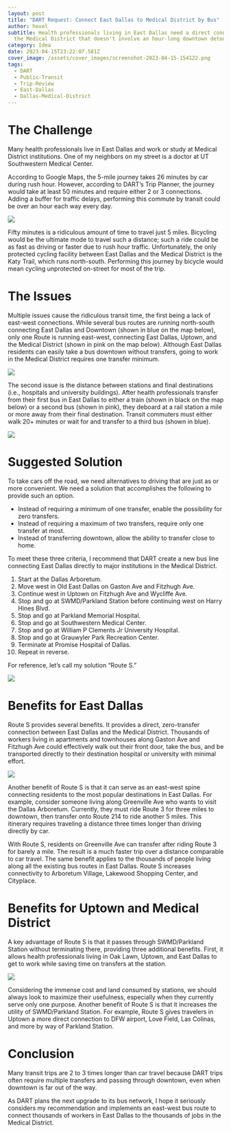 ```yaml
---
layout: post
title: "DART Request: Connect East Dallas to Medical District by Bus"
author: hexel
subtitle: Health professionals living in East Dallas need a direct connection to
  the Medical District that doesn't involve an hour-long downtown detour.
category: Idea
date: 2023-04-15T23:22:07.581Z
cover_image: /assets/cover_images/screenshot-2023-04-15-154122.png
tags:
  - DART
  - Public-Transit
  - Trip-Review
  - East-Dallas
  - Dallas-Medical-District
---
```

# The Challenge

Many health professionals live in East Dallas and work or study at Medical District institutions. One of my neighbors on my street is a doctor at UT Southwestern Medical Center.

According to Google Maps, the 5-mile journey takes 26 minutes by car during rush hour. However, according to DART’s Trip Planner, the journey would take at least 50 minutes and require either 2 or 3 connections. Adding a buffer for traffic delays, performing this commute by transit could be over an hour each way every day.

![](/assets/cover_images/1.png)

Fifty minutes is a ridiculous amount of time to travel just 5 miles. Bicycling would be the ultimate mode to travel such a distance; such a ride could be as fast as driving or faster due to rush hour traffic. Unfortunately, the only protected cycling facility between East Dallas and the Medical District is the Katy Trail, which runs north-south. Performing this journey by bicycle would mean cycling unprotected on-street for most of the trip.

# The Issues

Multiple issues cause the ridiculous transit time, the first being a lack of east-west connections. While several bus routes are running north-south connecting East Dallas and Downtown (shown in blue on the map below), only one Route is running east-west, connecting East Dallas, Uptown, and the Medical District (shown in pink on the map below). Although East Dallas residents can easily take a bus downtown without transfers, going to work in the Medical District requires one transfer minimum.

![](/assets/cover_images/dart-request-connect-east-west-2.png)

The second issue is the distance between stations and final destinations (i.e., hospitals and university buildings). After health professionals transfer from their first bus in East Dallas to either a train (shown in black on the map below) or a second bus (shown in pink), they deboard at a rail station a mile or more away from their final destination. Transit commuters must either walk 20+ minutes or wait for and transfer to a third bus (shown in blue).

![](/assets/cover_images/dart-request-connect-east-west-3.png)

# Suggested Solution

To take cars off the road, we need alternatives to driving that are just as or more convenient. We need a solution that accomplishes the following to provide such an option.

* Instead of requiring a minimum of one transfer, enable the possibility for zero transfers.
* Instead of requiring a maximum of two transfers, require only one transfer at most.
* Instead of transferring downtown, allow the ability to transfer close to home.

To meet these three criteria, I recommend that DART create a new bus line connecting East Dallas directly to major institutions in the Medical District.

1. Start at the Dallas Arboretum.
2. Move west in Old East Dallas on Gaston Ave and Fitzhugh Ave.
3. Continue west in Uptown on Fitzhugh Ave and Wycliffe Ave.
4. Stop and go at SWMD/Parkland Station before continuing west on Harry Hines Blvd.
5. Stop and go at Parkland Memorial Hospital.
6. Stop and go at Southwestern Medical Center.
7. Stop and go at William P Clements Jr University Hospital.
8. Stop and go at Grauwyler Park Recreation Center.
9. Terminate at Promise Hospital of Dallas.
10. Repeat in reverse.

For reference, let’s call my solution “Route S.”

![](/assets/cover_images/screenshot-2023-04-15-154122.png)

# Benefits for East Dallas

Route S provides several benefits. It provides a direct, zero-transfer connection between East Dallas and the Medical District. Thousands of workers living in apartments and townhouses along Gaston Ave and Fitzhugh Ave could effectively walk out their front door, take the bus, and be transported directly to their destination hospital or university with minimal effort.

![](/assets/cover_images/screenshot-2023-04-15-154756.png)

Another benefit of Route S is that it can serve as an east-west spine connecting residents to the most popular destinations in East Dallas. For example, consider someone living along Greenville Ave who wants to visit the Dallas Arboretum. Currently, they must ride Route 3 for three miles to downtown, then transfer onto Route 214 to ride another 5 miles. This itinerary requires traveling a distance three times longer than driving directly by car.

With Route S, residents on Greenville Ave can transfer after riding Route 3 for barely a mile. The result is a much faster trip over a distance comparable to car travel. The same benefit applies to the thousands of people living along all the existing bus routes in East Dallas. Route S increases connectivity to Arboretum Village, Lakewood Shopping Center, and Cityplace.

# Benefits for Uptown and Medical District

A key advantage of Route S is that it passes through SWMD/Parkland Station without terminating there, providing three additional benefits. First, it allows health professionals living in Oak Lawn, Uptown, and East Dallas to get to work while saving time on transfers at the station.

![](/assets/cover_images/screenshot-2023-04-15-154937.png)

Considering the immense cost and land consumed by stations, we should always look to maximize their usefulness, especially when they currently serve only one purpose. Another benefit of Route S is that it increases the utility of SWMD/Parkland Station. For example, Route S gives travelers in Uptown a more direct connection to DFW airport, Love Field, Las Colinas, and more by way of Parkland Station.

# Conclusion

Many transit trips are 2 to 3 times longer than car travel because DART trips often require multiple transfers and passing through downtown, even when downtown is far out of the way.

As DART plans the next upgrade to its bus network, I hope it seriously considers my recommendation and implements an east-west bus route to connect thousands of workers in East Dallas to the thousands of jobs in the Medical District.